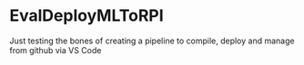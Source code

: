 # EvalDeployMLToRPI
Just testing the bones of creating a pipeline to compile, deploy and manage from github via VS Code
